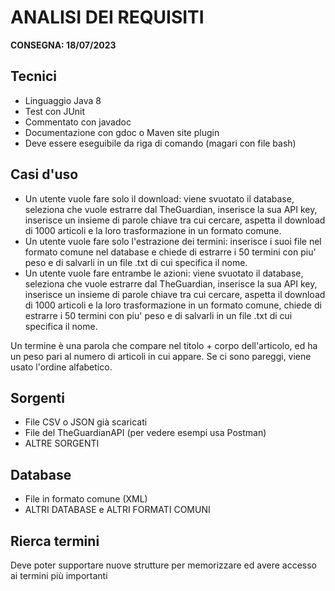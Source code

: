 # ANALISI DEI REQUISITI
**CONSEGNA: 18/07/2023**

## Tecnici
* Linguaggio Java 8
* Test con JUnit
* Commentato con javadoc
* Documentazione con gdoc o Maven site plugin
* Deve essere eseguibile da riga di comando (magari con file bash)

## Casi d'uso
- Un utente vuole fare solo il download: viene svuotato il database, seleziona che vuole 
  estrarre dal TheGuardian, inserisce la sua API key, inserisce un insieme di parole 
  chiave tra cui cercare, aspetta il download di 1000 articoli e la loro trasformazione
  in un formato comune.
- Un utente vuole fare solo l'estrazione dei termini: inserisce i suoi file 
  nel formato comune nel database e chiede di estrarre i 50 termini con piu' peso 
  e di salvarli in un file .txt di cui specifica il nome.
- Un utente vuole fare entrambe le azioni: viene svuotato il database, seleziona che vuole
  estrarre dal TheGuardian, inserisce la sua API key, inserisce un insieme di parole
  chiave tra cui cercare, aspetta il download di 1000 articoli e la loro trasformazione
  in un formato comune, chiede di estrarre i 50 termini con piu' peso
  e di salvarli in un file .txt di cui specifica il nome.

Un termine è una parola che compare nel titolo + corpo dell'articolo, ed ha un peso pari
al numero di articoli in cui appare. Se ci sono pareggi, viene usato l'ordine alfabetico.

## Sorgenti
- File CSV o JSON già scaricati
- File del TheGuardianAPI (per vedere esempi usa Postman)
- ALTRE SORGENTI

## Database
- File in formato comune (XML)
- ALTRI DATABASE e ALTRI FORMATI COMUNI

## Rierca termini
Deve poter supportare nuove strutture per memorizzare ed avere accesso ai termini più importanti